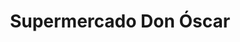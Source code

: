 ---
title: "Supermercado Don Óscar"
url: /puerto-cisnes/supermercado-don-oscar/
shop: Lebensmittel
---